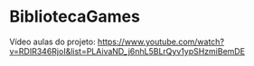 # BibliotecaGames


Vídeo aulas do projeto: https://www.youtube.com/watch?v=RDIR346RjoI&list=PLAivaND_j6nhL5BLrQyv1ypSHzmiBemDE
